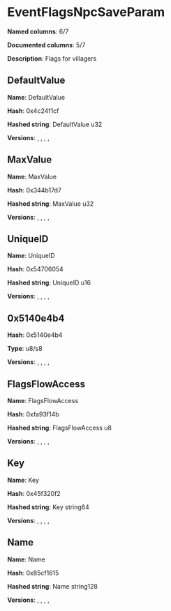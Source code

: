 # EventFlagsNpcSaveParam
**Named columns**: 6/7

**Documented columns**: 5/7

**Description**: Flags for villagers
## DefaultValue

**Name**: DefaultValue

**Hash**: 0x4c24f1cf

**Hashed string**: DefaultValue u32

**Versions**: , , , , 

## MaxValue

**Name**: MaxValue

**Hash**: 0x344b17d7

**Hashed string**: MaxValue u32

**Versions**: , , , , 

## UniqueID

**Name**: UniqueID

**Hash**: 0x54706054

**Hashed string**: UniqueID u16

**Versions**: , , , , 

## 0x5140e4b4

**Hash**: 0x5140e4b4

**Type**: u8/s8

**Versions**: , , , , 

## FlagsFlowAccess

**Name**: FlagsFlowAccess

**Hash**: 0xfa93f14b

**Hashed string**: FlagsFlowAccess u8

**Versions**: , , , , 

## Key

**Name**: Key

**Hash**: 0x45f320f2

**Hashed string**: Key string64

**Versions**: , , , , 

## Name

**Name**: Name

**Hash**: 0x85cf1615

**Hashed string**: Name string128

**Versions**: , , , , 

